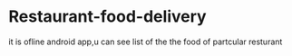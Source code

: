# Restaurant-food-delivery
it is ofline android app,u can see list of the the food of partcular resturant

